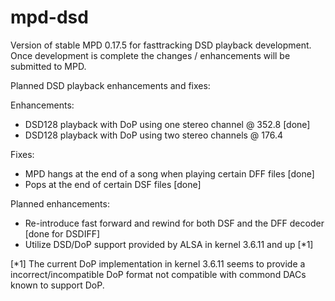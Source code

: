 mpd-dsd
=======

Version of stable MPD 0.17.5 for fasttracking DSD playback development.
Once development is complete the changes / enhancements will be submitted to
MPD.

Planned DSD playback enhancements and fixes:

Enhancements:
- DSD128 playback with DoP using one stereo channel @ 352.8 [done]
- DSD128 playback with DoP using two stereo channels @ 176.4

Fixes:
- MPD hangs at the end of a song when playing certain DFF files [done]
- Pops at the end of certain DSF files [done]

Planned enhancements:
- Re-introduce fast forward and rewind for both DSF and the DFF decoder [done for DSDIFF]
- Utilize DSD/DoP support provided by ALSA in kernel 3.6.11 and up [*1]

[*1] The current DoP implementation in kernel 3.6.11 seems to provide a incorrect/incompatible DoP
format not compatible with commond DACs known to support DoP.

